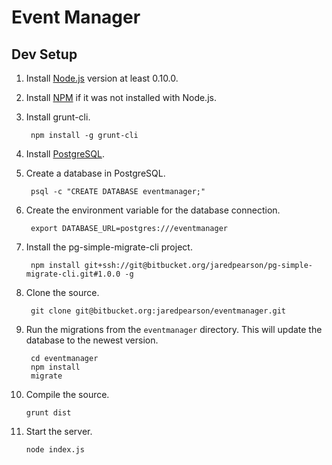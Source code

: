 # Event Manager

## Dev Setup

1. Install [Node.js](https://nodejs.org) version at least 0.10.0.
2. Install [NPM](https://www.npmjs.com/) if it was not installed with Node.js.
3. Install grunt-cli.

        npm install -g grunt-cli

4. Install [PostgreSQL](http://www.postgresql.org/download/).
5. Create a database in PostgreSQL.

        psql -c "CREATE DATABASE eventmanager;"

6. Create the environment variable for the database connection.

        export DATABASE_URL=postgres:///eventmanager

7. Install the pg-simple-migrate-cli project.

        npm install git+ssh://git@bitbucket.org/jaredpearson/pg-simple-migrate-cli.git#1.0.0 -g

8. Clone the source.

        git clone git@bitbucket.org:jaredpearson/eventmanager.git

9. Run the migrations from the `eventmanager` directory. This will update the database to the newest version.

        cd eventmanager
        npm install
        migrate

10. Compile the source.

        grunt dist

11. Start the server.

        node index.js
